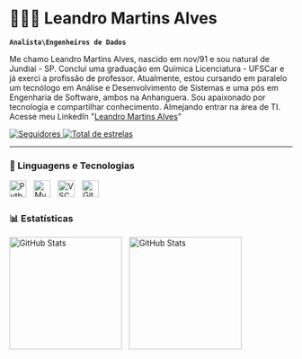 # 👩🏻‍💻 Leandro Martins Alves

**`Analista\Engenheiros de Dados`**

Me chamo Leandro Martins Alves, nascido em nov/91 e sou natural de Jundiaí - SP. Concluí uma graduação em Química Licenciatura - UFSCar e já exerci a profissão de professor. Atualmente, estou cursando em paralelo um tecnólogo em Análise e Desenvolvimento de Sistemas e uma pós em Engenharia de Software, ambos na Anhanguera. Sou apaixonado por tecnologia e compartilhar conhecimento. Almejando entrar na área de TI. Acesse meu LinkedIn "[Leandro Martins Alves](https://www.linkedin.com/in/leandro-martins-alves-62aa8221b/)"

<p align="left">
        <a href="https://github.com/leandromalves91-rgb?tab=followers">
        <img 
            alt="Seguidores" 
            title="Me siga no GitHub" 
            src="https://custom-icon-badges.demolab.com/github/followers/leandromalves91-rgb?color=236ad3&labelColor=1155ba&style=for-the-badge&logo=github&label=Seguidores&logoColor=white"
        />
    </a>
    </a> 
    <a href="https://github.com/leandromalves91-rgb?tab=repositories&sort=stargazers">
        <img 
            alt="Total de estrelas" 
            title="Total de estrelas GitHub" 
            src="https://custom-icon-badges.demolab.com/github/stars/leandromalves91-rgb?color=55960c&style=for-the-badge&labelColor=488207&logo=star&label=estrelas"
        />
    </a>
</p>

---

### 🤖 Linguagens e Tecnologias

<img 
    align="left" 
    alt="Python" 
    title="Python"
    width="30px" 
    style="padding-right: 10px;" 
    src="https://cdn.jsdelivr.net/gh/devicons/devicon@latest/icons/python/python-original.svg" 
/>
<img 
    align="left" 
    alt="MySQL" 
    title="MySQL"
    width="30px" 
    style="padding-right: 10px;" 
    src="https://cdn.jsdelivr.net/gh/devicons/devicon@latest/icons/mysql/mysql-original-wordmark.svg"
/>
<img
    align="left" 
    alt="VSCode" 
    title="VSCode"
    width="30px" 
    style="padding-right: 10px;" 
    src="https://cdn.jsdelivr.net/gh/devicons/devicon@latest/icons/vscode/vscode-original.svg" 
/>

<img 
    align="left" 
    alt="GitHub" 
    title="GitHub"
    width="30px" 
    style="padding-right: 10px;" 
    src="https://cdn.jsdelivr.net/gh/devicons/devicon@latest/icons/github/github-original-wordmark.svg" 
/>

<br/>
<br/>

### 📊 Estatísticas

<p>
  <img 
    align="left" 
    alt="GitHub Stats" 
    height="200" 
    style="padding-right: 10px;" 
    src="https://github-readme-stats.vercel.app/api?username=leandromalves91-rgb&show_icons=true&theme=tokyonight&include_all_commits=true&locale=pt-br" 
  />

<img 
      align="left" 
      alt="GitHub Stats" 
      height="200" 
      src="https://github-readme-stats.vercel.app/api/top-langs/?username=leandromalves91-rgb&theme=tokyonight&layout=compact&custom_title=Tecnologias&langs_count=9" 
  />

</p>

